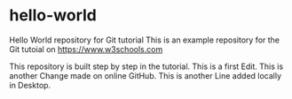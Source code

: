 # hello-world
Hello World repository for Git tutorial
This is an example repository for the Git tutoial on https://www.w3schools.com

This repository is built step by step in the tutorial.
This is a first Edit.
This is another Change made on online GitHub.
This is another Line added locally in Desktop.
